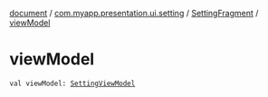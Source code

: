 [document](../../index.md) / [com.myapp.presentation.ui.setting](../index.md) / [SettingFragment](index.md) / [viewModel](./view-model.md)

# viewModel

`val viewModel: `[`SettingViewModel`](../-setting-view-model/index.md)